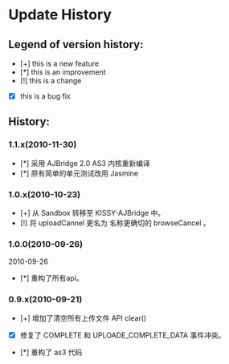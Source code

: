 Update History
==============

Legend of version history:
--------------------------
 - [+]	this is a new feature
 - [*]	this is an improvement
 - [!]	this is a change
 - [x]	this is a bug fix



History:
--------
### 1.1.x(2010-11-30)
 - [*] 采用 AJBridge 2.0 AS3 内核重新编译
 - [*] 原有简单的单元测试改用 Jasmine

### 1.0.x(2010-10-23)
 - [+] 从 Sandbox 转移至  KISSY-AJBridge 中。
 - [!] 将 uploadCannel 更名为 名称更确切的  browseCancel 。
 
### 1.0.0(2010-09-26) 
2010-09-26	
 - [*] 重构了所有api。

### 0.9.x(2010-09-21) 
 - [+] 增加了清空所有上传文件 API clear() 
 - [x] 修复了  COMPLETE 和  UPLOADE_COMPLETE_DATA 事件冲突。
 - [*] 重构了 as3 代码
